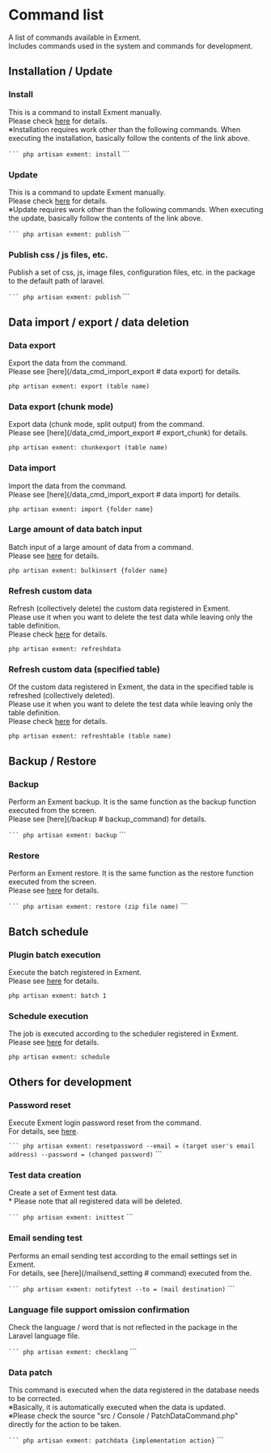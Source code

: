 # Command list
A list of commands available in Exment.  
Includes commands used in the system and commands for development.

## Installation / Update

### Install

This is a command to install Exment manually.  
Please check [here](/quickstart_manual) for details.  
※Installation requires work other than the following commands. When executing the installation, basically follow the contents of the link above.

`` ```
php artisan exment: install
`` ```

### Update
This is a command to update Exment manually.  
Please check [here](/update) for details.  
※Update requires work other than the following commands. When executing the update, basically follow the contents of the link above.

`` ```
php artisan exment: publish
`` ```

### Publish css / js files, etc.
Publish a set of css, js, image files, configuration files, etc. in the package to the default path of laravel.

`` ```
php artisan exment: publish
`` ```



## Data import / export / data deletion

### Data export
Export the data from the command.  
Please see [here](/data_cmd_import_export # data export) for details.

~~~
php artisan exment: export (table name)
~~~

### Data export (chunk mode)
Export data (chunk mode, split output) from the command.  
Please see [here](/data_cmd_import_export # export_chunk) for details.

~~~
php artisan exment: chunkexport (table name)
~~~


### Data import
Import the data from the command.  
Please see [here](/data_cmd_import_export # data import) for details.

~~~
php artisan exment: import {folder name}
~~~


### Large amount of data batch input
Batch input of a large amount of data from a command.  
Please see [here](/data_bulk_insert) for details.

~~~
php artisan exment: bulkinsert {folder name}
~~~


### Refresh custom data
Refresh (collectively delete) the custom data registered in Exment.  
Please use it when you want to delete the test data while leaving only the table definition.  
Please check [here](/refresh_data) for details.

~~~
php artisan exment: refreshdata
~~~


### Refresh custom data (specified table)
Of the custom data registered in Exment, the data in the specified table is refreshed (collectively deleted).  
Please use it when you want to delete the test data while leaving only the table definition.  
Please check [here](/refresh_data) for details.

~~~
php artisan exment: refreshtable (table name)
~~~







## Backup / Restore

### Backup
Perform an Exment backup. It is the same function as the backup function executed from the screen.  
Please see [here](/backup # backup_command) for details.

`` ```
php artisan exment: backup
`` ```

### Restore
Perform an Exment restore. It is the same function as the restore function executed from the screen.  
Please see [here](/backup#restore_command) for details.

`` ```
php artisan exment: restore (zip file name)
`` ```


## Batch schedule
### Plugin batch execution
Execute the batch registered in Exment.  
Please see [here](/plugin_quickstart_batch) for details.

~~~
php artisan exment: batch 1
~~~


### Schedule execution
The job is executed according to the scheduler registered in Exment.  
Please see [here](/additional_task_schedule) for details.

~~~
php artisan exment: schedule
~~~




## Others for development

### Password reset
Execute Exment login password reset from the command.  
For details, see [here](/login_setting#password-reset-command).

`` ```
php artisan exment: resetpassword --email = (target user's email address) --password = (changed password)
`` ```


### Test data creation
Create a set of Exment test data.  
<span class = "red"> * Please note that all registered data will be deleted. </span>

`` ```
php artisan exment: inittest
`` ```


### Email sending test
Performs an email sending test according to the email settings set in Exment.  
For details, see [here](/mailsend_setting # command) executed from the.

`` ```
php artisan exment: notifytest --to = (mail destination)
`` ```

### Language file support omission confirmation
Check the language / word that is not reflected in the package in the Laravel language file.

`` ```
php artisan exment: checklang
`` ```


### Data patch
This command is executed when the data registered in the database needs to be corrected.  
※Basically, it is automatically executed when the data is updated.  
※Please check the source "src / Console / PatchDataCommand.php" directly for the action to be taken.

`` ```
php artisan exment: patchdata {implementation action}
`` ```